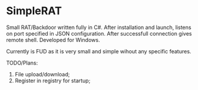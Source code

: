 # SimpleRAT

Small RAT/Backdoor written fully in C#.
After installation and launch, listens on port specified in JSON configuration. After successfull connection gives remote shell.
Developed for Windows.

Currently is FUD as it is very small and simple wihout any specific features.

TODO/Plans: 
1. File upload/download;
2. Register in registry for startup;
